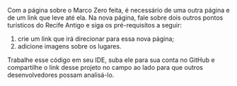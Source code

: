 Com a página sobre o Marco Zero feita, é necessário de uma outra página e de um link que leve até ela. Na nova página, fale sobre dois outros pontos turísticos do Recife Antigo e siga os pré-requisitos a seguir: 

1. crie um link que irá direcionar para essa nova página; 
2. adicione imagens sobre os lugares.  

Trabalhe esse código em seu IDE, suba ele para sua conta no GitHub e compartilhe o link desse projeto no campo ao lado para que outros desenvolvedores possam analisá-lo.